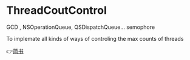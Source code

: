 # ThreadCoutControl
GCD , NSOperationQueue, QSDispatchQueue... semophore

To implemate all kinds of ways of controling the max counts of threads


👉[简书](http://www.jianshu.com/p/edf311012c11)
